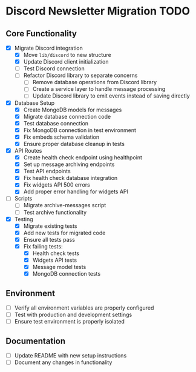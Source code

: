 # Discord Newsletter Migration TODO

## Core Functionality
- [x] Migrate Discord integration
  - [x] Move `lib/discord` to new structure
  - [x] Update Discord client initialization
  - [ ] Test Discord connection
  - [ ] Refactor Discord library to separate concerns
    - [ ] Remove database operations from Discord library
    - [ ] Create a service layer to handle message processing
    - [ ] Update Discord library to emit events instead of saving directly

- [x] Database Setup
  - [x] Create MongoDB models for messages
  - [x] Migrate database connection code
  - [x] Test database connection
  - [x] Fix MongoDB connection in test environment
  - [x] Fix embeds schema validation
  - [x] Ensure proper database cleanup in tests

- [x] API Routes
  - [x] Create health check endpoint using healthpoint
  - [x] Set up message archiving endpoints
  - [x] Test API endpoints
  - [x] Fix health check database integration
  - [x] Fix widgets API 500 errors
  - [x] Add proper error handling for widgets API

- [ ] Scripts
  - [ ] Migrate archive-messages script
  - [ ] Test archive functionality

- [x] Testing
  - [x] Migrate existing tests
  - [x] Add new tests for migrated code
  - [x] Ensure all tests pass
  - [x] Fix failing tests:
    - [x] Health check tests
    - [x] Widgets API tests
    - [x] Message model tests
    - [x] MongoDB connection tests

## Environment
- [ ] Verify all environment variables are properly configured
- [ ] Test with production and development settings
- [ ] Ensure test environment is properly isolated

## Documentation
- [ ] Update README with new setup instructions
- [ ] Document any changes in functionality 